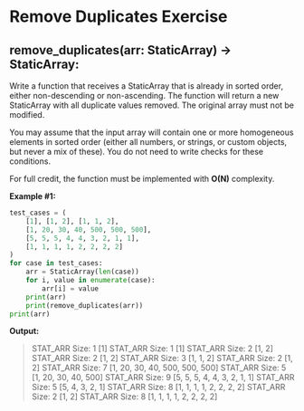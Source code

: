 # Remove Duplicates Exercise

## **remove_duplicates**(arr: StaticArray) -> StaticArray:

Write a function that receives a StaticArray that is already in sorted order, either non-descending or non-ascending. The function will return a new StaticArray with all duplicate values removed. The original array must not be modified.

You may assume that the input array will contain one or more homogeneous elements in sorted order (either all numbers, or strings, or custom objects, but never a mix of these). You do not need to write checks for these conditions.

For full credit, the function must be implemented with **O(N)** complexity.

**Example #1:**

```python
test_cases = (
    [1], [1, 2], [1, 1, 2],
    [1, 20, 30, 40, 500, 500, 500],
    [5, 5, 5, 4, 4, 3, 2, 1, 1],
    [1, 1, 1, 1, 2, 2, 2, 2]
)
for case in test_cases:
    arr = StaticArray(len(case))
    for i, value in enumerate(case):
        arr[i] = value
    print(arr)
    print(remove_duplicates(arr))
print(arr)
```

**Output:**

> STAT_ARR Size: 1 [1]
> STAT_ARR Size: 1 [1]
> STAT_ARR Size: 2 [1, 2]
> STAT_ARR Size: 2 [1, 2]
> STAT_ARR Size: 3 [1, 1, 2]
> STAT_ARR Size: 2 [1, 2]
> STAT_ARR Size: 7 [1, 20, 30, 40, 500, 500, 500]
> STAT_ARR Size: 5 [1, 20, 30, 40, 500]
> STAT_ARR Size: 9 [5, 5, 5, 4, 4, 3, 2, 1, 1]
> STAT_ARR Size: 5 [5, 4, 3, 2, 1]
> STAT_ARR Size: 8 [1, 1, 1, 1, 2, 2, 2, 2]
> STAT_ARR Size: 2 [1, 2]
> STAT_ARR Size: 8 [1, 1, 1, 1, 2, 2, 2, 2]
